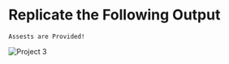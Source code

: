 # Replicate the Following Output

`Assests are Provided!`

![Project 3](./Gaming%20Landing%20Page.png)